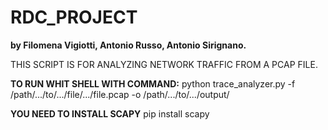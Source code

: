 # RDC_PROJECT
**by Filomena Vigiotti, Antonio Russo, Antonio Sirignano.**

THIS SCRIPT IS FOR ANALYZING NETWORK TRAFFIC FROM A PCAP FILE.

**TO RUN WHIT SHELL WITH COMMAND:**
python trace_analyzer.py -f /path/.../to/.../file/.../file.pcap -o /path/.../to/.../output/


**YOU NEED TO INSTALL SCAPY**
pip install scapy
